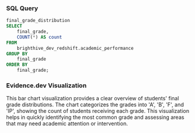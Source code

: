 ### SQL Query
```sql
final_grade_distribution
SELECT 
    final_grade, 
    COUNT(*) AS count
FROM 
    brighthive_dev_redshift.academic_performance
GROUP BY 
    final_grade
ORDER BY 
    final_grade;
```

### Evidence.dev Visualization
<BarChart
    data={final_grade_distribution}
    x=final_grade
    y=count
    labels=true
/>

This bar chart visualization provides a clear overview of students' final grade distributions. The chart categorizes the grades into 'A', 'B', 'F', and 'IP', showing the count of students receiving each grade. This visualization helps in quickly identifying the most common grade and assessing areas that may need academic attention or intervention.